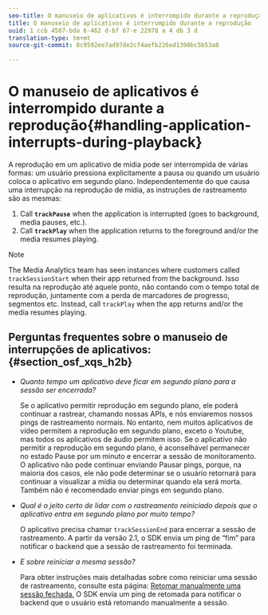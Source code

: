 ```yaml
---
seo-title: O manuseio de aplicativos é interrompido durante a reprodução
title: O manuseio de aplicativos é interrompido durante a reprodução
uuid: 1 ccb 4507-bda 6-462 d-bf 67-e 22978 a 4 db 3 d
translation-type: tm+mt
source-git-commit: 8c9592ee7ad97de2cf4aefb226ed1390bc5b53a8

---
```



# O manuseio de aplicativos é interrompido durante a reprodução{#handling-application-interrupts-during-playback}

A reprodução em um aplicativo de mídia pode ser interrompida de várias formas: um usuário pressiona explicitamente a pausa ou quando um usuário coloca o aplicativo em segundo plano. Independentemente do que causa uma interrupção na reprodução de mídia, as instruções de rastreamento são as mesmas:

1. Call **`trackPause`** when the application is interrupted (goes to background, media pauses, etc.).
1. Call **`trackPlay`** when the application returns to the foreground and/or the media resumes playing.

>[!NOTE]
>
>The Media Analytics team has seen instances where customers called `trackSessionStart` when their app returned from the background. Isso resulta na reprodução até aquele ponto, não contando com o tempo total de reprodução, juntamente com a perda de marcadores de progresso, segmentos etc. Instead, call `trackPlay` when the app returns and/or the media resumes playing.

## Perguntas frequentes sobre o manuseio de interrupções de aplicativos: {#section_osf_xqs_h2b}

* _Quanto tempo um aplicativo deve ficar em segundo plano para a sessão ser encerrada?_

   Se o aplicativo permitir reprodução em segundo plano, ele poderá continuar a rastrear, chamando nossas APIs, e nós enviaremos nossos pings de rastreamento normais. No entanto, nem muitos aplicativos de vídeo permitem a reprodução em segundo plano, exceto o Youtube, mas todos os aplicativos de áudio permitem isso. Se o aplicativo não permitir a reprodução em segundo plano, é aconselhável permanecer no estado Pause por um minuto e encerrar a sessão de monitoramento. O aplicativo não pode continuar enviando Pausar pings, porque, na maioria dos casos, ele não pode determinar se o usuário retornará para continuar a visualizar a mídia ou determinar quando ela será morta. Também não é recomendado enviar pings em segundo plano.

* _Qual é o jeito certo de lidar com o rastreamento reiniciado depois que o aplicativo entra em segundo plano por muito tempo?_

   O aplicativo precisa chamar `trackSessionEnd` para encerrar a sessão de rastreamento. A partir da versão 2.1, o SDK envia um ping de “fim” para notificar o backend que a sessão de rastreamento foi terminada.

* _E sobre reiniciar a mesma sessão?_

   Para obter instruções mais detalhadas sobre como reiniciar uma sessão de rastreamento, consulte esta página: [Retomar manualmente uma sessão fechada.](../../sdk-implement/cookbook/resuming-inactive.md) O SDK envia um ping de retomada para notificar o backend que o usuário está retomando manualmente a sessão.

